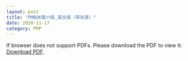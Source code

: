 ```yaml
---
layout: post
title: "PMBOK第六版_英文版（带目录）"
date: 2020-11-17
category: PMP
---
```

<p>
	If browser does not support PDFs. Please download the PDF to view it:
	<a href="/public/doc/PMP/PMBOK6/PMBOK6-EN.pdf">Download PDF</a>.
</p>
<object data="/public/doc/PMP/PMBOK6/PMBOK6-EN.pdf" type="application/pdf" width="100%" style="min-height: 100vh;">
	<embed src="/public/doc/PMP/PMBOK6/PMBOK6-EN.pdf" type="application/pdf" width="100%" height="100%" />
</object>
